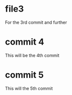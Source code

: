 # file3
For the 3rd commit and further

# commit 4
This will be the 4th commit

# commit 5
This will the 5th commit